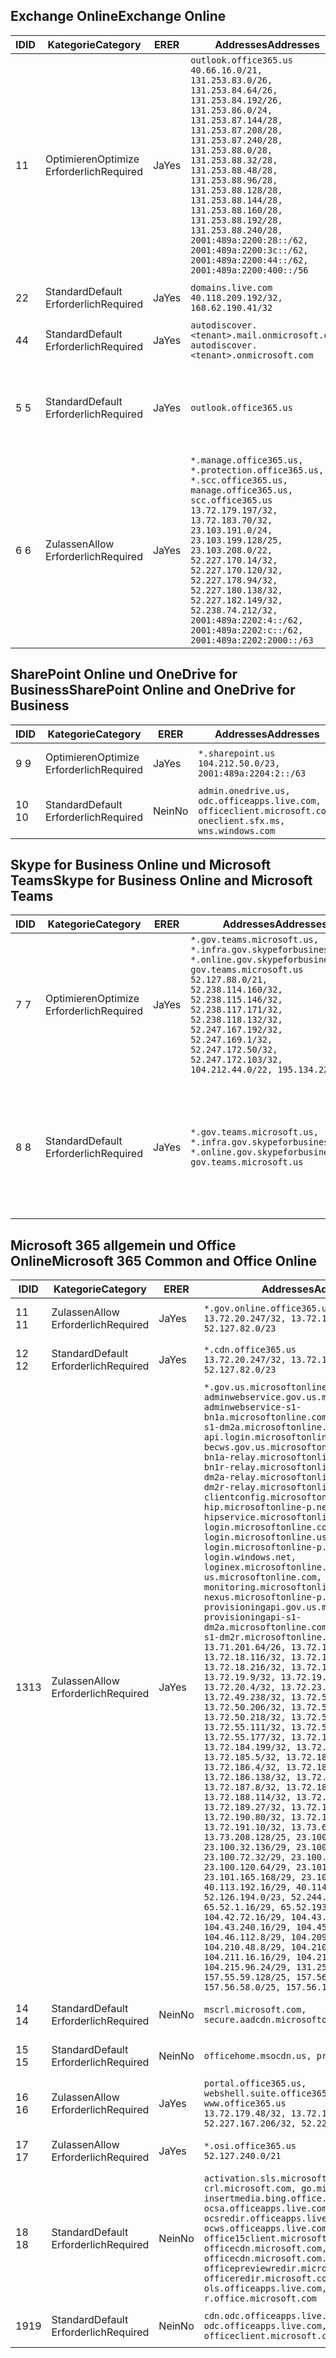 <!--THIS FILE IS AUTOMATICALLY GENERATED. MANUAL CHANGES WILL BE OVERWRITTEN.-->
<!--Please contact the Office 365 Endpoints team with any questions.-->
<!--USGovGCCHigh endpoints version 2018100100-->
<!--File generated 2018-10-01 22:00:10.9526-->

## <a name="exchange-online"></a><span data-ttu-id="2a0bc-101">Exchange Online</span><span class="sxs-lookup"><span data-stu-id="2a0bc-101">Exchange Online</span></span>

<span data-ttu-id="2a0bc-102">ID</span><span class="sxs-lookup"><span data-stu-id="2a0bc-102">ID</span></span> | <span data-ttu-id="2a0bc-103">Kategorie</span><span class="sxs-lookup"><span data-stu-id="2a0bc-103">Category</span></span> | <span data-ttu-id="2a0bc-104">ER</span><span class="sxs-lookup"><span data-stu-id="2a0bc-104">ER</span></span> | <span data-ttu-id="2a0bc-105">Addresses</span><span class="sxs-lookup"><span data-stu-id="2a0bc-105">Addresses</span></span> | <span data-ttu-id="2a0bc-106">Ports</span><span class="sxs-lookup"><span data-stu-id="2a0bc-106">Ports</span></span>
-- | -------------------- | --- | ------------------------------------------------------------------------------------------------------------------------------------------------------------------------------------------------------------------------------------------------------------------------------------------------------------------------------------------------------------------------------------------------------------------------------------------------ | -------------------------------
<span data-ttu-id="2a0bc-107">1</span><span class="sxs-lookup"><span data-stu-id="2a0bc-107">1</span></span> | <span data-ttu-id="2a0bc-108">Optimieren</span><span class="sxs-lookup"><span data-stu-id="2a0bc-108">Optimize</span></span><BR><span data-ttu-id="2a0bc-109">Erforderlich</span><span class="sxs-lookup"><span data-stu-id="2a0bc-109">Required</span></span> | <span data-ttu-id="2a0bc-110">Ja</span><span class="sxs-lookup"><span data-stu-id="2a0bc-110">Yes</span></span> | `outlook.office365.us`<BR>`40.66.16.0/21, 131.253.83.0/26, 131.253.84.64/26, 131.253.84.192/26, 131.253.86.0/24, 131.253.87.144/28, 131.253.87.208/28, 131.253.87.240/28, 131.253.88.0/28, 131.253.88.32/28, 131.253.88.48/28, 131.253.88.96/28, 131.253.88.128/28, 131.253.88.144/28, 131.253.88.160/28, 131.253.88.192/28, 131.253.88.240/28, 2001:489a:2200:28::/62, 2001:489a:2200:3c::/62, 2001:489a:2200:44::/62, 2001:489a:2200:400::/56` | <span data-ttu-id="2a0bc-111">**TCP:** 443, 80</span><span class="sxs-lookup"><span data-stu-id="2a0bc-111">**TCP:** 443, 80</span></span>
<span data-ttu-id="2a0bc-112">2</span><span class="sxs-lookup"><span data-stu-id="2a0bc-112">2</span></span> | <span data-ttu-id="2a0bc-113">Standard</span><span class="sxs-lookup"><span data-stu-id="2a0bc-113">Default</span></span><BR><span data-ttu-id="2a0bc-114">Erforderlich</span><span class="sxs-lookup"><span data-stu-id="2a0bc-114">Required</span></span> | <span data-ttu-id="2a0bc-115">Ja</span><span class="sxs-lookup"><span data-stu-id="2a0bc-115">Yes</span></span> | `domains.live.com`<BR>`40.118.209.192/32, 168.62.190.41/32` | <span data-ttu-id="2a0bc-116">**TCP:** 443, 80</span><span class="sxs-lookup"><span data-stu-id="2a0bc-116">**TCP:** 443, 80</span></span>
<span data-ttu-id="2a0bc-117">4</span><span class="sxs-lookup"><span data-stu-id="2a0bc-117">4</span></span> | <span data-ttu-id="2a0bc-118">Standard</span><span class="sxs-lookup"><span data-stu-id="2a0bc-118">Default</span></span><BR><span data-ttu-id="2a0bc-119">Erforderlich</span><span class="sxs-lookup"><span data-stu-id="2a0bc-119">Required</span></span> | <span data-ttu-id="2a0bc-120">Ja</span><span class="sxs-lookup"><span data-stu-id="2a0bc-120">Yes</span></span> | `autodiscover.<tenant>.mail.onmicrosoft.com, autodiscover.<tenant>.onmicrosoft.com` | <span data-ttu-id="2a0bc-121">**TCP:** 443, 80</span><span class="sxs-lookup"><span data-stu-id="2a0bc-121">**TCP:** 443, 80</span></span>
<span data-ttu-id="2a0bc-122">5 </span><span class="sxs-lookup"><span data-stu-id="2a0bc-122">5</span></span> | <span data-ttu-id="2a0bc-123">Standard</span><span class="sxs-lookup"><span data-stu-id="2a0bc-123">Default</span></span><BR><span data-ttu-id="2a0bc-124">Erforderlich</span><span class="sxs-lookup"><span data-stu-id="2a0bc-124">Required</span></span> | <span data-ttu-id="2a0bc-125">Ja</span><span class="sxs-lookup"><span data-stu-id="2a0bc-125">Yes</span></span> | `outlook.office365.us` | <span data-ttu-id="2a0bc-126">**TCP:** 143, 25, 587, 993, 995</span><span class="sxs-lookup"><span data-stu-id="2a0bc-126">**TCP:** 143, 25, 587, 993, 995</span></span>
<span data-ttu-id="2a0bc-127">6 </span><span class="sxs-lookup"><span data-stu-id="2a0bc-127">6</span></span> | <span data-ttu-id="2a0bc-128">Zulassen</span><span class="sxs-lookup"><span data-stu-id="2a0bc-128">Allow</span></span><BR><span data-ttu-id="2a0bc-129">Erforderlich</span><span class="sxs-lookup"><span data-stu-id="2a0bc-129">Required</span></span> | <span data-ttu-id="2a0bc-130">Ja</span><span class="sxs-lookup"><span data-stu-id="2a0bc-130">Yes</span></span> | `*.manage.office365.us, *.protection.office365.us, *.scc.office365.us, manage.office365.us, scc.office365.us`<BR>`13.72.179.197/32, 13.72.183.70/32, 23.103.191.0/24, 23.103.199.128/25, 23.103.208.0/22, 52.227.170.14/32, 52.227.170.120/32, 52.227.178.94/32, 52.227.180.138/32, 52.227.182.149/32, 52.238.74.212/32, 2001:489a:2202:4::/62, 2001:489a:2202:c::/62, 2001:489a:2202:2000::/63` | <span data-ttu-id="2a0bc-131">**TCP:** 25, 443</span><span class="sxs-lookup"><span data-stu-id="2a0bc-131">**TCP:** 25, 443</span></span>

## <a name="sharepoint-online-and-onedrive-for-business"></a><span data-ttu-id="2a0bc-132">SharePoint Online und OneDrive for Business</span><span class="sxs-lookup"><span data-stu-id="2a0bc-132">SharePoint Online and OneDrive for Business</span></span>

<span data-ttu-id="2a0bc-133">ID</span><span class="sxs-lookup"><span data-stu-id="2a0bc-133">ID</span></span> | <span data-ttu-id="2a0bc-134">Kategorie</span><span class="sxs-lookup"><span data-stu-id="2a0bc-134">Category</span></span> | <span data-ttu-id="2a0bc-135">ER</span><span class="sxs-lookup"><span data-stu-id="2a0bc-135">ER</span></span> | <span data-ttu-id="2a0bc-136">Addresses</span><span class="sxs-lookup"><span data-stu-id="2a0bc-136">Addresses</span></span> | <span data-ttu-id="2a0bc-137">Ports</span><span class="sxs-lookup"><span data-stu-id="2a0bc-137">Ports</span></span>
-- | -------------------- | --- | ----------------------------------------------------------------------------------------------------------- | ----------------
<span data-ttu-id="2a0bc-138">9 </span><span class="sxs-lookup"><span data-stu-id="2a0bc-138">9</span></span> | <span data-ttu-id="2a0bc-139">Optimieren</span><span class="sxs-lookup"><span data-stu-id="2a0bc-139">Optimize</span></span><BR><span data-ttu-id="2a0bc-140">Erforderlich</span><span class="sxs-lookup"><span data-stu-id="2a0bc-140">Required</span></span> | <span data-ttu-id="2a0bc-141">Ja</span><span class="sxs-lookup"><span data-stu-id="2a0bc-141">Yes</span></span> | `*.sharepoint.us`<BR>`104.212.50.0/23, 2001:489a:2204:2::/63` | <span data-ttu-id="2a0bc-142">**TCP:** 443, 80</span><span class="sxs-lookup"><span data-stu-id="2a0bc-142">**TCP:** 443, 80</span></span>
<span data-ttu-id="2a0bc-143">10  </span><span class="sxs-lookup"><span data-stu-id="2a0bc-143">10</span></span> | <span data-ttu-id="2a0bc-144">Standard</span><span class="sxs-lookup"><span data-stu-id="2a0bc-144">Default</span></span><BR><span data-ttu-id="2a0bc-145">Erforderlich</span><span class="sxs-lookup"><span data-stu-id="2a0bc-145">Required</span></span> | <span data-ttu-id="2a0bc-146">Nein</span><span class="sxs-lookup"><span data-stu-id="2a0bc-146">No</span></span> | `admin.onedrive.us, odc.officeapps.live.com, officeclient.microsoft.com, oneclient.sfx.ms, wns.windows.com` | <span data-ttu-id="2a0bc-147">**TCP:** 443, 80</span><span class="sxs-lookup"><span data-stu-id="2a0bc-147">**TCP:** 443, 80</span></span>

## <a name="skype-for-business-online-and-microsoft-teams"></a><span data-ttu-id="2a0bc-148">Skype for Business Online und Microsoft Teams</span><span class="sxs-lookup"><span data-stu-id="2a0bc-148">Skype for Business Online and Microsoft Teams</span></span>

<span data-ttu-id="2a0bc-149">ID</span><span class="sxs-lookup"><span data-stu-id="2a0bc-149">ID</span></span> | <span data-ttu-id="2a0bc-150">Kategorie</span><span class="sxs-lookup"><span data-stu-id="2a0bc-150">Category</span></span> | <span data-ttu-id="2a0bc-151">ER</span><span class="sxs-lookup"><span data-stu-id="2a0bc-151">ER</span></span> | <span data-ttu-id="2a0bc-152">Addresses</span><span class="sxs-lookup"><span data-stu-id="2a0bc-152">Addresses</span></span> | <span data-ttu-id="2a0bc-153">Ports</span><span class="sxs-lookup"><span data-stu-id="2a0bc-153">Ports</span></span>
-- | -------------------- | --- | --------------------------------------------------------------------------------------------------------------------------------------------------------------------------------------------------------------------------------------------------------------------------------------------------------------------------------- | --------------------------------------------------
<span data-ttu-id="2a0bc-154">7 </span><span class="sxs-lookup"><span data-stu-id="2a0bc-154">7</span></span> | <span data-ttu-id="2a0bc-155">Optimieren</span><span class="sxs-lookup"><span data-stu-id="2a0bc-155">Optimize</span></span><BR><span data-ttu-id="2a0bc-156">Erforderlich</span><span class="sxs-lookup"><span data-stu-id="2a0bc-156">Required</span></span> | <span data-ttu-id="2a0bc-157">Ja</span><span class="sxs-lookup"><span data-stu-id="2a0bc-157">Yes</span></span> | `*.gov.teams.microsoft.us, *.infra.gov.skypeforbusiness.us, *.online.gov.skypeforbusiness.us, gov.teams.microsoft.us`<BR>`52.127.88.0/21, 52.238.114.160/32, 52.238.115.146/32, 52.238.117.171/32, 52.238.118.132/32, 52.247.167.192/32, 52.247.169.1/32, 52.247.172.50/32, 52.247.172.103/32, 104.212.44.0/22, 195.134.228.0/22` | <span data-ttu-id="2a0bc-158">**TCP:** 443, 80</span><span class="sxs-lookup"><span data-stu-id="2a0bc-158">**TCP:** 443, 80</span></span><BR><span data-ttu-id="2a0bc-159">**UDP:** 3478</span><span class="sxs-lookup"><span data-stu-id="2a0bc-159">**UDP:** 3478</span></span>
<span data-ttu-id="2a0bc-160">8 </span><span class="sxs-lookup"><span data-stu-id="2a0bc-160">8</span></span> | <span data-ttu-id="2a0bc-161">Standard</span><span class="sxs-lookup"><span data-stu-id="2a0bc-161">Default</span></span><BR><span data-ttu-id="2a0bc-162">Erforderlich</span><span class="sxs-lookup"><span data-stu-id="2a0bc-162">Required</span></span> | <span data-ttu-id="2a0bc-163">Ja</span><span class="sxs-lookup"><span data-stu-id="2a0bc-163">Yes</span></span> | `*.gov.teams.microsoft.us, *.infra.gov.skypeforbusiness.us, *.online.gov.skypeforbusiness.us, gov.teams.microsoft.us` | <span data-ttu-id="2a0bc-164">**TCP:** 5061, 50000-59999</span><span class="sxs-lookup"><span data-stu-id="2a0bc-164">**TCP:** 5061, 50000-59999</span></span><BR><span data-ttu-id="2a0bc-165">**UDP:** 50000-59999</span><span class="sxs-lookup"><span data-stu-id="2a0bc-165">**UDP:** 50000-59999</span></span>

## <a name="microsoft-365-common-and-office-online"></a><span data-ttu-id="2a0bc-166">Microsoft 365 allgemein und Office Online</span><span class="sxs-lookup"><span data-stu-id="2a0bc-166">Microsoft 365 Common and Office Online</span></span>

<span data-ttu-id="2a0bc-167">ID</span><span class="sxs-lookup"><span data-stu-id="2a0bc-167">ID</span></span> | <span data-ttu-id="2a0bc-168">Kategorie</span><span class="sxs-lookup"><span data-stu-id="2a0bc-168">Category</span></span> | <span data-ttu-id="2a0bc-169">ER</span><span class="sxs-lookup"><span data-stu-id="2a0bc-169">ER</span></span> | <span data-ttu-id="2a0bc-170">Addresses</span><span class="sxs-lookup"><span data-stu-id="2a0bc-170">Addresses</span></span> | <span data-ttu-id="2a0bc-171">Ports</span><span class="sxs-lookup"><span data-stu-id="2a0bc-171">Ports</span></span>
-- | ------------------- | --- | -------------------------------------------------------------------------------------------------------------------------------------------------------------------------------------------------------------------------------------------------------------------------------------------------------------------------------------------------------------------------------------------------------------------------------------------------------------------------------------------------------------------------------------------------------------------------------------------------------------------------------------------------------------------------------------------------------------------------------------------------------------------------------------------------------------------------------------------------------------------------------------------------------------------------------------------------------------------------------------------------------------------------------------------------------------------------------------------------------------------------------------------------------------------------------------------------------------------------------------------------------------------------------------------------------------------------------------------------------------------------------------------------------------------------------------------------------------------------------------------------------------------------------------------------------------------------------------------------------------------------------------------------------------------------------------------------------------------------------------------------------------------------------------------------------------------------------------------------------------------------------------------------------------------------------------------------------------------------------------------------------------------------------------------------------------------------------------------------------------------------------------- | ----------------
<span data-ttu-id="2a0bc-172">11 </span><span class="sxs-lookup"><span data-stu-id="2a0bc-172">11</span></span> | <span data-ttu-id="2a0bc-173">Zulassen</span><span class="sxs-lookup"><span data-stu-id="2a0bc-173">Allow</span></span><BR><span data-ttu-id="2a0bc-174">Erforderlich</span><span class="sxs-lookup"><span data-stu-id="2a0bc-174">Required</span></span> | <span data-ttu-id="2a0bc-175">Ja</span><span class="sxs-lookup"><span data-stu-id="2a0bc-175">Yes</span></span> | `*.gov.online.office365.us`<BR>`13.72.20.247/32, 13.72.185.126/32, 52.127.82.0/23` | <span data-ttu-id="2a0bc-176">**TCP:** 443</span><span class="sxs-lookup"><span data-stu-id="2a0bc-176">**TCP:** 443</span></span>
<span data-ttu-id="2a0bc-177">12 </span><span class="sxs-lookup"><span data-stu-id="2a0bc-177">12</span></span> | <span data-ttu-id="2a0bc-178">Standard</span><span class="sxs-lookup"><span data-stu-id="2a0bc-178">Default</span></span><BR><span data-ttu-id="2a0bc-179">Erforderlich</span><span class="sxs-lookup"><span data-stu-id="2a0bc-179">Required</span></span> | <span data-ttu-id="2a0bc-180">Ja</span><span class="sxs-lookup"><span data-stu-id="2a0bc-180">Yes</span></span> | `*.cdn.office365.us`<BR>`13.72.20.247/32, 13.72.185.126/32, 52.127.82.0/23` | <span data-ttu-id="2a0bc-181">**TCP:** 443</span><span class="sxs-lookup"><span data-stu-id="2a0bc-181">**TCP:** 443</span></span>
<span data-ttu-id="2a0bc-182">13</span><span class="sxs-lookup"><span data-stu-id="2a0bc-182">13</span></span> | <span data-ttu-id="2a0bc-183">Zulassen</span><span class="sxs-lookup"><span data-stu-id="2a0bc-183">Allow</span></span><BR><span data-ttu-id="2a0bc-184">Erforderlich</span><span class="sxs-lookup"><span data-stu-id="2a0bc-184">Required</span></span> | <span data-ttu-id="2a0bc-185">Ja</span><span class="sxs-lookup"><span data-stu-id="2a0bc-185">Yes</span></span> | `*.gov.us.microsoftonline.com, adminwebservice.gov.us.microsoftonline.com, adminwebservice-s1-bn1a.microsoftonline.com, adminwebservice-s1-dm2a.microsoftonline.com, api.login.microsoftonline.com, becws.gov.us.microsoftonline.com, bws-s1-bn1a-relay.microsoftonline.com, bws-s1-bn1r-relay.microsoftonline.com, bws-s1-dm2a-relay.microsoftonline.com, bws-s1-dm2r-relay.microsoftonline.com, clientconfig.microsoftonline-p.net, hip.microsoftonline-p.net, hipservice.microsoftonline.com, login.microsoftonline.com, login.microsoftonline.us, login.microsoftonline-p.com, login.windows.net, loginex.microsoftonline.com, login-us.microsoftonline.com, monitoring.microsoftonline-p.com, nexus.microsoftonline-p.com, provisioningapi.gov.us.microsoftonline.com, provisioningapi-s1-dm2a.microsoftonline.com, provisioningapi-s1-dm2r.microsoftonline.com`<BR>`13.71.201.64/26, 13.72.17.49/32, 13.72.18.116/32, 13.72.18.212/32, 13.72.18.216/32, 13.72.18.221/32, 13.72.19.9/32, 13.72.19.36/32, 13.72.20.4/32, 13.72.23.54/32, 13.72.49.238/32, 13.72.50.182/32, 13.72.50.206/32, 13.72.50.212/32, 13.72.50.218/32, 13.72.51.69/32, 13.72.55.111/32, 13.72.55.162/32, 13.72.55.177/32, 13.72.184.118/32, 13.72.184.199/32, 13.72.184.206/32, 13.72.185.5/32, 13.72.185.34/32, 13.72.186.4/32, 13.72.186.27/32, 13.72.186.138/32, 13.72.186.230/32, 13.72.187.8/32, 13.72.188.36/32, 13.72.188.114/32, 13.72.188.142/32, 13.72.189.27/32, 13.72.189.143/32, 13.72.190.80/32, 13.72.190.167/32, 13.72.191.10/32, 13.73.64.64/26, 13.73.208.128/25, 23.100.16.168/29, 23.100.32.136/29, 23.100.64.24/29, 23.100.72.32/29, 23.100.80.64/29, 23.100.120.64/29, 23.101.144.136/29, 23.101.165.168/29, 23.101.181.128/29, 40.113.192.16/29, 40.114.120.16/29, 52.126.194.0/23, 52.244.120.128/25, 65.52.1.16/29, 65.52.193.136/29, 104.42.72.16/29, 104.43.208.16/29, 104.43.240.16/29, 104.45.208.104/29, 104.46.112.8/29, 104.209.144.16/29, 104.210.48.8/29, 104.210.208.16/29, 104.211.16.16/29, 104.211.48.16/29, 104.215.96.24/29, 131.253.120.0/24, 157.55.59.128/25, 157.56.53.128/25, 157.56.58.0/25, 157.56.151.0/25` | <span data-ttu-id="2a0bc-186">**TCP:** 443</span><span class="sxs-lookup"><span data-stu-id="2a0bc-186">**TCP:** 443</span></span>
<span data-ttu-id="2a0bc-187">14 </span><span class="sxs-lookup"><span data-stu-id="2a0bc-187">14</span></span> | <span data-ttu-id="2a0bc-188">Standard</span><span class="sxs-lookup"><span data-stu-id="2a0bc-188">Default</span></span><BR><span data-ttu-id="2a0bc-189">Erforderlich</span><span class="sxs-lookup"><span data-stu-id="2a0bc-189">Required</span></span> | <span data-ttu-id="2a0bc-190">Nein</span><span class="sxs-lookup"><span data-stu-id="2a0bc-190">No</span></span> | `mscrl.microsoft.com, secure.aadcdn.microsoftonline-p.com` | <span data-ttu-id="2a0bc-191">**TCP:** 443</span><span class="sxs-lookup"><span data-stu-id="2a0bc-191">**TCP:** 443</span></span>
<span data-ttu-id="2a0bc-192">15 </span><span class="sxs-lookup"><span data-stu-id="2a0bc-192">15</span></span> | <span data-ttu-id="2a0bc-193">Standard</span><span class="sxs-lookup"><span data-stu-id="2a0bc-193">Default</span></span><BR><span data-ttu-id="2a0bc-194">Erforderlich</span><span class="sxs-lookup"><span data-stu-id="2a0bc-194">Required</span></span> | <span data-ttu-id="2a0bc-195">Nein</span><span class="sxs-lookup"><span data-stu-id="2a0bc-195">No</span></span> | `officehome.msocdn.us, prod.msocdn.us` | <span data-ttu-id="2a0bc-196">**TCP:** 443, 80</span><span class="sxs-lookup"><span data-stu-id="2a0bc-196">**TCP:** 443, 80</span></span>
<span data-ttu-id="2a0bc-197">16 </span><span class="sxs-lookup"><span data-stu-id="2a0bc-197">16</span></span> | <span data-ttu-id="2a0bc-198">Zulassen</span><span class="sxs-lookup"><span data-stu-id="2a0bc-198">Allow</span></span><BR><span data-ttu-id="2a0bc-199">Erforderlich</span><span class="sxs-lookup"><span data-stu-id="2a0bc-199">Required</span></span> | <span data-ttu-id="2a0bc-200">Ja</span><span class="sxs-lookup"><span data-stu-id="2a0bc-200">Yes</span></span> | `portal.office365.us, webshell.suite.office365.us, www.office365.us`<BR>`13.72.179.48/32, 13.72.188.8/32, 52.227.167.206/32, 52.227.170.242/32` | <span data-ttu-id="2a0bc-201">**TCP:** 443, 80</span><span class="sxs-lookup"><span data-stu-id="2a0bc-201">**TCP:** 443, 80</span></span>
<span data-ttu-id="2a0bc-202">17 </span><span class="sxs-lookup"><span data-stu-id="2a0bc-202">17</span></span> | <span data-ttu-id="2a0bc-203">Zulassen</span><span class="sxs-lookup"><span data-stu-id="2a0bc-203">Allow</span></span><BR><span data-ttu-id="2a0bc-204">Erforderlich</span><span class="sxs-lookup"><span data-stu-id="2a0bc-204">Required</span></span> | <span data-ttu-id="2a0bc-205">Ja</span><span class="sxs-lookup"><span data-stu-id="2a0bc-205">Yes</span></span> | `*.osi.office365.us`<BR>`52.127.240.0/21` | <span data-ttu-id="2a0bc-206">**TCP:** 443</span><span class="sxs-lookup"><span data-stu-id="2a0bc-206">**TCP:** 443</span></span>
<span data-ttu-id="2a0bc-207">18 </span><span class="sxs-lookup"><span data-stu-id="2a0bc-207">18</span></span> | <span data-ttu-id="2a0bc-208">Standard</span><span class="sxs-lookup"><span data-stu-id="2a0bc-208">Default</span></span><BR><span data-ttu-id="2a0bc-209">Erforderlich</span><span class="sxs-lookup"><span data-stu-id="2a0bc-209">Required</span></span> | <span data-ttu-id="2a0bc-210">Nein</span><span class="sxs-lookup"><span data-stu-id="2a0bc-210">No</span></span> | `activation.sls.microsoft.com, crl.microsoft.com, go.microsoft.com, insertmedia.bing.office.net, ocsa.officeapps.live.com, ocsredir.officeapps.live.com, ocws.officeapps.live.com, office15client.microsoft.com, officecdn.microsoft.com, officecdn.microsoft.com.edgesuite.net, officepreviewredir.microsoft.com, officeredir.microsoft.com, ols.officeapps.live.com, r.office.microsoft.com` | <span data-ttu-id="2a0bc-211">**TCP:** 443, 80</span><span class="sxs-lookup"><span data-stu-id="2a0bc-211">**TCP:** 443, 80</span></span>
<span data-ttu-id="2a0bc-212">19</span><span class="sxs-lookup"><span data-stu-id="2a0bc-212">19</span></span> | <span data-ttu-id="2a0bc-213">Standard</span><span class="sxs-lookup"><span data-stu-id="2a0bc-213">Default</span></span><BR><span data-ttu-id="2a0bc-214">Erforderlich</span><span class="sxs-lookup"><span data-stu-id="2a0bc-214">Required</span></span> | <span data-ttu-id="2a0bc-215">Nein</span><span class="sxs-lookup"><span data-stu-id="2a0bc-215">No</span></span> | `cdn.odc.officeapps.live.com, odc.officeapps.live.com, officeclient.microsoft.com` | <span data-ttu-id="2a0bc-216">**TCP:** 443, 80</span><span class="sxs-lookup"><span data-stu-id="2a0bc-216">**TCP:** 443, 80</span></span>
